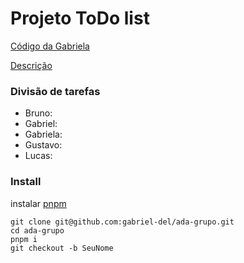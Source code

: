 # Projeto ToDo list


[Código da Gabriela](https://github.com/gwebsurfer/localstorage-grocery-list/tree/main)

[Descrição](https://github.com/ivirson/logica-programacao-1003/blob/master/projeto.md)

### Divisão de tarefas

* Bruno: 
* Gabriel: 
* Gabriela: 
* Gustavo: 
* Lucas: 


### Install
instalar [pnpm](https://pnpm.io/cli/add)

```
git clone git@github.com:gabriel-del/ada-grupo.git
cd ada-grupo
pnpm i
git checkout -b SeuNome
```